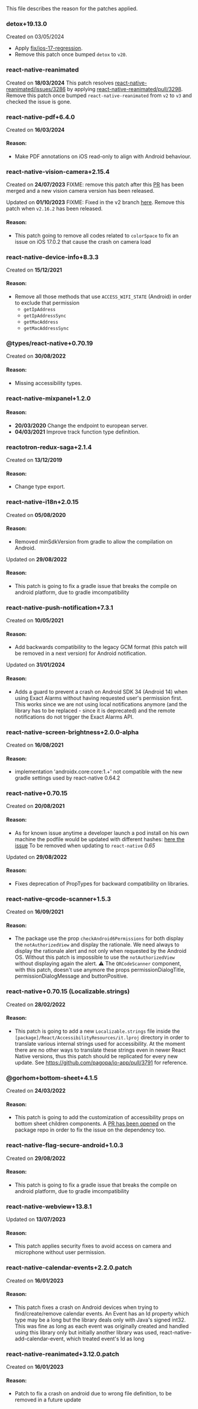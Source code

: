 This file describes the reason for the patches applied.

### detox+19.13.0
Created on 03/05/2024

- Apply [fix/ios-17-regression](https://github.com/wix/Detox/pull/4171).
- Remove this patch once bumped `detox` to `v20`.

### react-native-reanimated
Created on **18/03/2024**
This patch resolves [react-native-reanimated/issues/3286](https://github.com/software-mansion/react-native-reanimated/issues/3286) by applying [react-native-reanimated/pull/3298](https://github.com/software-mansion/react-native-reanimated/pull/3298). Remove this patch once bumped `react-native-reanimated` from `v2` to `v3` and checked the issue is gone.

### react-native-pdf+6.4.0
Created on **16/03/2024**

#### Reason:
- Make PDF annotations on iOS read-only to align with Android behaviour.

### react-native-vision-camera+2.15.4
Created on **24/07/2023** 
FIXME: remove this patch after this [PR](https://github.com/mrousavy/react-native-vision-camera/pull/1666) has been merged and a new vision camera version has been released.

Updated on **01/10/2023** 
FIXME: Fixed in the v2 branch [here](https://github.com/mrousavy/react-native-vision-camera/issues/1840#issuecomment-1741734963). Remove this patch when `v2.16.2` has been released.

#### Reason:
- This patch going to remove all codes related to `colorSpace` to fix an issue on iOS 17.0.2 that cause the crash on camera load

### react-native-device-info+8.3.3
Created on **15/12/2021**

#### Reason:
- Remove all those methods that use `ACCESS_WIFI_STATE` (Android) in order to exclude that permission
    - `getIpAddress`
    - `getIpAddressSync`
    - `getMacAddress`
    - `getMacAddressSync`

### @types/react-native+0.70.19
Created on **30/08/2022**

#### Reason:
- Missing accessibility types.

### react-native-mixpanel+1.2.0

#### Reason:
- **20/03/2020** Change the endpoint to european server.
- **04/03/2021** Improve track function type definition.


### reactotron-redux-saga+2.1.4
Created on **13/12/2019**

#### Reason:
- Change type export.

### react-native-i18n+2.0.15
Created on **05/08/2020**

#### Reason:
- Removed minSdkVersion from gradle to allow the compilation on Android. 

Updated on **29/08/2022**

#### Reason:

- This patch is going to fix a gradle issue that breaks the compile on android platform, due to gradle imcompatibility

### react-native-push-notification+7.3.1
Created on **10/05/2021**

#### Reason:
- Add backwards compatibility to the legacy GCM format (this patch will be removed in a next version) for Android notification.

Updated on **31/01/2024**

#### Reason:
- Adds a guard to prevent a crash on Android SDK 34 (Android 14) when using Exact Alarms without having requested user's permission first.
  This works since we are not using local notifications anymore (and the library has to be replaced - since it is deprecated) and the
  remote notifications do not trigger the Exact Alarms API.

### react-native-screen-brightness+2.0.0-alpha
Created on **16/08/2021**

#### Reason:
- implementation 'androidx.core:core:1.+' not compatible with the new gradle settings used by react-native 0.64.2

### react-native+0.70.15
Created on **20/08/2021**

#### Reason:
- As for known issue anytime a developer launch a pod install on his own machine the podfile would be updated with 
  different hashes: [here the issue](https://github.com/facebook/react-native/issues/31193)
  To be removed when updating to `react-native` *0.65*


Updated on **29/08/2022**

#### Reason:
- Fixes deprecation of PropTypes for backward compatibility on libraries.

### react-native-qrcode-scanner+1.5.3
Created on **16/09/2021**

#### Reason:
- The package use the prop `checkAndroid6Permissions` for both display the `notAuthorizedView` and display the
  rationale. We need always to display the rationale alert and not only when requested by the Android OS. Without this
  patch is impossible to use the `notAuthorizedView` without displaying again the alert. ⚠️ The `QRCodeScanner`
  component, with this patch, doesn't use anymore the props permissionDialogTitle, permissionDialogMessage and
  buttonPositive.

### react-native+0.70.15 (Localizable.strings)

Created on **28/02/2022**

#### Reason:

- This patch is going to add a new `Localizable.strings` file inside
  the `[package]/React/AccessibilityResources/it.lproj` directory in order to translate various internal strings used
  for accessibility. At the moment there are no other ways to translate these strings even in newer React Native
  versions, thus this patch should be replicated for every new update. See https://github.com/pagopa/io-app/pull/3791
  for reference.

### @gorhom+bottom-sheet+4.1.5

Created on **24/03/2022**

#### Reason:

- This patch is going to add the customization of accessibility props on bottom sheet children components.
  A [PR has been opened](https://github.com/gorhom/react-native-bottom-sheet/pull/889) on the package repo in order to
  fix the issue on the dependency too.

### react-native-flag-secure-android+1.0.3

Created on **29/08/2022**

#### Reason:

- This patch is going to fix a gradle issue that breaks the compile on android platform, due to gradle imcompatibility

### react-native-webview+13.8.1

Updated on **13/07/2023**

#### Reason:

- This patch applies security fixes to avoid access on camera and microphone without user permission.

### react-native-calendar-events+2.2.0.patch

Created on **16/01/2023**

#### Reason:

- This patch fixes a crash on Android devices when trying to find/create/remove calendar events.
  An Event has an Id property which type may be a long but the library deals only with Java's signed int32.
  This was fine as long as each event was originally created and handled using this library only but 
  initially another library was used, react-native-add-calendar-event, which treated event's Id as long

### react-native-reanimated+3.12.0.patch

Created on **16/01/2023**

#### Reason:

- Patch to fix a crash on android due to wrong file definition, to be removed in a future update
